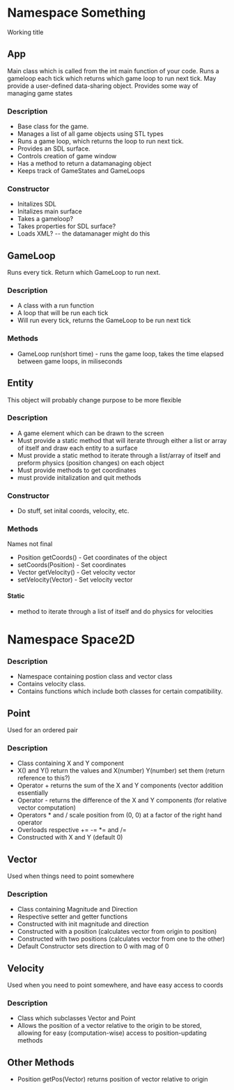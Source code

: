 # Namespace Something #
Working title

## App ##
Main class which is called from the int main function of your code. Runs
a gameloop each tick which returns which game loop to run next tick. May
provide a user-defined data-sharing object. Provides some way of managing
game states

### Description ###
- Base class for the game.
- Manages a list of all game objects using STL types
- Runs a game loop, which returns the loop to run next tick. 
- Provides an SDL surface.
- Controls creation of game window
- Has a method to return a datamanaging object
- Keeps track of GameStates and GameLoops

### Constructor ###
- Initalizes SDL
- Initalizes main surface
- Takes a gameloop?
- Takes properties for SDL surface?
- Loads XML? -- the datamanager might do this

## GameLoop ##
Runs every tick. Return which GameLoop to run next.

### Description ###
- A class with a run function
- A loop that will be run each tick
- Will run every tick, returns the GameLoop to be run next tick

### Methods ###
- GameLoop run(short time) - runs the game loop, takes the time elapsed between game loops, in miliseconds

## Entity ##
This object will probably change purpose to be more flexible
### Description ###
- A game element which can be drawn to the screen
- Must provide a static method that will iterate through either a list or array of itself and draw each entity to a surface
- Must provide a static method to iterate through a list/array of itself and preform physics (position changes)  on each object
- Must provide methods to get coordinates
- must provide initalization and quit methods

### Constructor ###
- Do stuff, set inital coords, velocity, etc.

### Methods ###
Names not final
- Position getCoords() - Get coordinates of the object
- setCoords(Position) - Set coordinates
- Vector getVelocity() - Get velocity vector
- setVelocity(Vector) - Set velocity vector

#### Static ####
- method to iterate through a list of itself and do physics for velocities

# Namespace Space2D #

### Description ###
- Namespace containing postion class and vector class
- Contains velocity class.
- Contains functions which include both classes for certain compatibility.

## Point ##
Used for an ordered pair
### Description ###
- Class containing X and Y component
- X() and Y() return the values and X(number) Y(number) set them (return reference to this?)
- Operator + returns the sum of the X and Y components (vector addition essentially
- Operator - returns the difference of the X and Y components (for relative vector computation)
- Operators * and / scale position from (0, 0) at a factor of the right hand operator
- Overloads respective += -= *= and /=
- Constructed with X and Y (default 0)

## Vector ##
Used when things need to point somewhere
### Description ###
- Class containing Magnitude and Direction
- Respective setter and getter functions
- Constructed with init magnitude and direction
- Constructed with a position (calculates vector from origin to position)
- Constructed with two positions (calculates vector from one to the other)
- Default Constructor sets direction to 0 with mag of 0

## Velocity ##
Used when you need to point somewhere, and have easy access to coords
### Description ###
- Class which subclasses Vector and Point
- Allows the position of a vector relative to the origin to be stored,
  allowing for easy (computation-wise) access to position-updating methods

## Other Methods ##
- Position getPos(Vector) returns position of vector relative to origin
